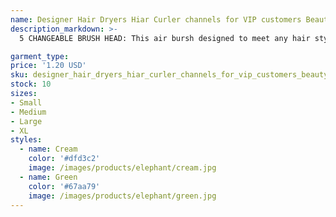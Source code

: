 ```yaml
---
name: Designer Hair Dryers Hiar Curler channels for VIP customers Beautylady Shop Fast payment Link
description_markdown: >-
  5 CHANGEABLE BRUSH HEAD: This air bursh designed to meet any hair style design. The cyrling nozzle is able to automatically curl your hair around the brush that helps in creating curly and wavy hair, Hair straightener heads with soft comb can smooth ans straighten short and long hair with least effort require,.syi

garment_type:
price: '1.20 USD'
sku: designer_hair_dryers_hiar_curler_channels_for_vip_customers_beautylady_shop_fast_payment_link
stock: 10
sizes:
- Small
- Medium
- Large
- XL
styles:
  - name: Cream
    color: '#dfd3c2'
    image: /images/products/elephant/cream.jpg
  - name: Green
    color: '#67aa79'
    image: /images/products/elephant/green.jpg
---
```

